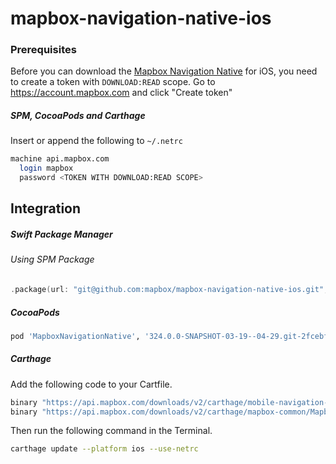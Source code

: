 # mapbox-navigation-native-ios

### Prerequisites

Before you can download the [Mapbox Navigation Native](https://github.com/mapbox/mapbox-navigation-native) for iOS, you need to create a token with `DOWNLOAD:READ` scope.
Go to https://account.mapbox.com and click "Create token"

##### SPM, CocoaPods and Carthage
Insert or append the following to `~/.netrc`

```bash
machine api.mapbox.com
  login mapbox
  password <TOKEN WITH DOWNLOAD:READ SCOPE>
```

## Integration

##### Swift Package Manager

###### Using SPM Package

```swift
.package(url: "git@github.com:mapbox/mapbox-navigation-native-ios.git", from: "324.0.0-SNAPSHOT-03-19--04-29.git-2fcebff-SNAPSHOT.0320T1328Z.73d1052"),
```

##### CocoaPods

```ruby
pod 'MapboxNavigationNative', '324.0.0-SNAPSHOT-03-19--04-29.git-2fcebff-SNAPSHOT.0320T1328Z.73d1052'
```

##### Carthage

Add the following code to your Cartfile.

```bash
binary "https://api.mapbox.com/downloads/v2/carthage/mobile-navigation-native/MapboxNavigationNative.json" == 324.0.0-SNAPSHOT-03-19--04-29.git-2fcebff-SNAPSHOT.0320T1328Z.73d1052
binary "https://api.mapbox.com/downloads/v2/carthage/mapbox-common/MapboxCommon-ios.json" == 24.11.0-SNAPSHOT-03-19--04-29.git-2fcebff
```

Then run the following command in the Terminal.
```bash
carthage update --platform ios --use-netrc
```
